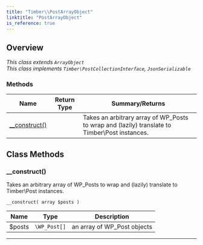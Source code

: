 ```yaml
---
title: "Timber\\​PostArrayObject"
linktitle: "PostArrayObject"
is_reference: true
---
```


## Overview

*This class extends `ArrayObject`*  
*This class implements `Timber\PostCollectionInterface`, `JsonSerializable`*  

### Methods

<div class="table-methods">

| Name | Return Type | Summary/Returns |
| --- | --- | --- |
| <span class="method-name">[__construct()](#__construct)</span> | <span class="method-type"></span> | <span class="method-description">Takes an arbitrary array of WP_Posts to wrap and (lazily) translate to Timber\Post instances.</span> |

</div>


## Class Methods

### \_\_construct()

Takes an arbitrary array of WP_Posts to wrap and (lazily) translate to
Timber\Post instances.

`__construct( array $posts )`

| Name | Type | Description |
| --- | --- | --- |
| $posts | `\WP_Post[]` | an array of WP_Post objects |

---


